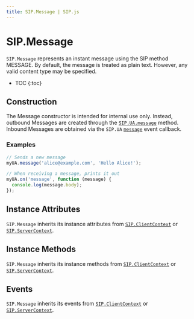 ```yaml
---
title: SIP.Message | SIP.js
---
```

# SIP.Message

`SIP.Message` represents an instant message using the SIP method MESSAGE. By default, the message is treated as plain text. However, any valid content type may be specified.

* TOC
{:toc}

## Construction

The Message constructor is intended for internal use only. Instead, outbound Messages are created through the [`SIP.UA.message`](/api/devel/ua/#messagetarget-body-options) method. Inbound Messages are obtained via the `SIP.UA` [`message`](/api/devel/ua/#message) event callback.

### Examples

~~~ javascript
// Sends a new message
myUA.message('alice@example.com', 'Hello Alice!');
~~~

~~~ javascript
// When receiving a message, prints it out
myUA.on('message', function (message) {
  console.log(message.body);
});
~~~

## Instance Attributes

`SIP.Message` inherits its instance attributes from [`SIP.ClientContext`](/api/0.5.0/context/client/) or [`SIP.ServerContext`](/api/0.5.0/context/server/).

## Instance Methods

`SIP.Message` inherits its instance methods from [`SIP.ClientContext`](/api/0.5.0/context/client/) or [`SIP.ServerContext`](/api/0.5.0/context/server/).

## Events

`SIP.Message` inherits its events from [`SIP.ClientContext`](/api/0.5.0/context/client/) or [`SIP.ServerContext`](/api/0.5.0/context/server/).

<!--

### `message(options)` *(Client Only)*

Send this MESSAGE.

#### Parameters

Name                  | Type               | Description
----------------------|--------------------|--------------
`options`             |`Object`            |Optional `Object` with extra parameters (see below).
`options.extraHeaders`|`Array` of `Strings`|Extra SIP headers for the request.

#### Returns

Type | Description
-----|-------------
`SIP.Message`| This Message

-->

